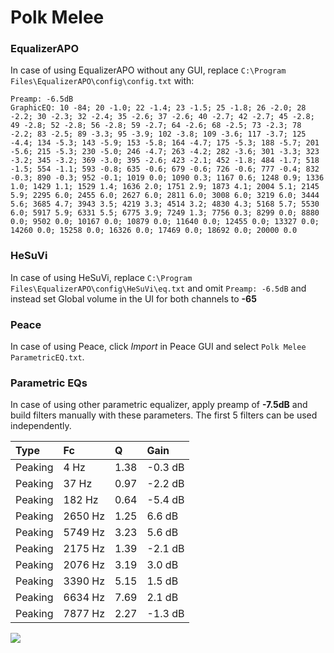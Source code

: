 # Polk Melee

### EqualizerAPO
In case of using EqualizerAPO without any GUI, replace `C:\Program Files\EqualizerAPO\config\config.txt`
with:
```
Preamp: -6.5dB
GraphicEQ: 10 -84; 20 -1.0; 22 -1.4; 23 -1.5; 25 -1.8; 26 -2.0; 28 -2.2; 30 -2.3; 32 -2.4; 35 -2.6; 37 -2.6; 40 -2.7; 42 -2.7; 45 -2.8; 49 -2.8; 52 -2.8; 56 -2.8; 59 -2.7; 64 -2.6; 68 -2.5; 73 -2.3; 78 -2.2; 83 -2.5; 89 -3.3; 95 -3.9; 102 -3.8; 109 -3.6; 117 -3.7; 125 -4.4; 134 -5.3; 143 -5.9; 153 -5.8; 164 -4.7; 175 -5.3; 188 -5.7; 201 -5.6; 215 -5.3; 230 -5.0; 246 -4.7; 263 -4.2; 282 -3.6; 301 -3.3; 323 -3.2; 345 -3.2; 369 -3.0; 395 -2.6; 423 -2.1; 452 -1.8; 484 -1.7; 518 -1.5; 554 -1.1; 593 -0.8; 635 -0.6; 679 -0.6; 726 -0.6; 777 -0.4; 832 -0.3; 890 -0.3; 952 -0.1; 1019 0.0; 1090 0.3; 1167 0.6; 1248 0.9; 1336 1.0; 1429 1.1; 1529 1.4; 1636 2.0; 1751 2.9; 1873 4.1; 2004 5.1; 2145 5.9; 2295 6.0; 2455 6.0; 2627 6.0; 2811 6.0; 3008 6.0; 3219 6.0; 3444 5.6; 3685 4.7; 3943 3.5; 4219 3.3; 4514 3.2; 4830 4.3; 5168 5.7; 5530 6.0; 5917 5.9; 6331 5.5; 6775 3.9; 7249 1.3; 7756 0.3; 8299 0.0; 8880 0.0; 9502 0.0; 10167 0.0; 10879 0.0; 11640 0.0; 12455 0.0; 13327 0.0; 14260 0.0; 15258 0.0; 16326 0.0; 17469 0.0; 18692 0.0; 20000 0.0
```

### HeSuVi
In case of using HeSuVi, replace `C:\Program Files\EqualizerAPO\config\HeSuVi\eq.txt` and omit `Preamp:
-6.5dB` and instead set Global volume in the UI for both channels to **-65**

### Peace
In case of using Peace, click *Import* in Peace GUI and select `Polk Melee ParametricEQ.txt`.

### Parametric EQs
In case of using other parametric equalizer, apply preamp of **-7.5dB** and build filters manually with
these parameters. The first 5 filters can be used independently.

| Type    | Fc      |    Q | Gain    |
|:--------|:--------|:-----|:--------|
| Peaking | 4 Hz    | 1.38 | -0.3 dB |
| Peaking | 37 Hz   | 0.97 | -2.2 dB |
| Peaking | 182 Hz  | 0.64 | -5.4 dB |
| Peaking | 2650 Hz | 1.25 | 6.6 dB  |
| Peaking | 5749 Hz | 3.23 | 5.6 dB  |
| Peaking | 2175 Hz | 1.39 | -2.1 dB |
| Peaking | 2076 Hz | 3.19 | 3.0 dB  |
| Peaking | 3390 Hz | 5.15 | 1.5 dB  |
| Peaking | 6634 Hz | 7.69 | 2.1 dB  |
| Peaking | 7877 Hz | 2.27 | -1.3 dB |

![](https://raw.githubusercontent.com/jaakkopasanen/AutoEq/master/results/innerfidelity/sbaf-serious/Polk%20Melee/Polk%20Melee.png)
